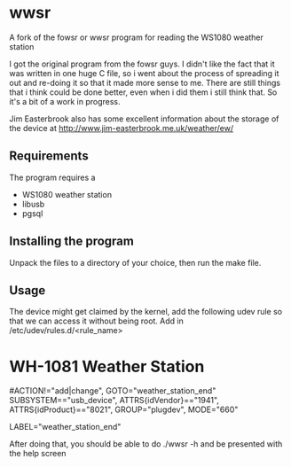 # wwsr

A fork of the fowsr or wwsr program for reading the WS1080 weather station

I got the original program from the fowsr guys. I didn't like the fact that it was written in one huge C file, 
so i went about the process of spreading it out and re-doing it so that it made more sense to me. There are still things 
that i think could be done better, even when i did them i still think that. So it's a bit of a work in progress. 

Jim Easterbrook also has some excellent information about the storage of the device at http://www.jim-easterbrook.me.uk/weather/ew/

## Requirements
The program requires a 
* WS1080 weather station
* libusb
* pgsql

## Installing the program
Unpack the files to a directory of your choice, then run the make file.

## Usage
The device might get claimed by the kernel, add the following udev rule so that we can access it without being root. 
Add in /etc/udev/rules.d/<rule_name>

# WH-1081 Weather Station
#ACTION!="add|change", GOTO="weather_station_end"
SUBSYSTEM=="usb_device", ATTRS{idVendor}=="1941", ATTRS{idProduct}=="8021", GROUP="plugdev", MODE="660"

LABEL="weather_station_end"

After doing that, you should be able to do ./wwsr -h and be presented with the help screen